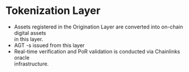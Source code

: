 # Tokenization Layer

* Assets registered in the Origination Layer are converted into on-chain digital assets
  \
  in this layer.
* AGT -s issued from this layer
* Real-time verification and PoR validation is conducted via Chainlinks oracle
  \
  infrastructure.
